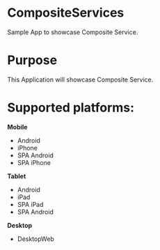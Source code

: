 CompositeServices
==================

Sample App to showcase Composite Service.


# Purpose
This Application will showcase Composite Service.

# Supported platforms:
**Mobile**
 * Android
 * iPhone
 * SPA Android
 * SPA iPhone
 
**Tablet** 
 * Android
 * iPad
 * SPA iPad
 * SPA Android
 
**Desktop**
 * DesktopWeb


